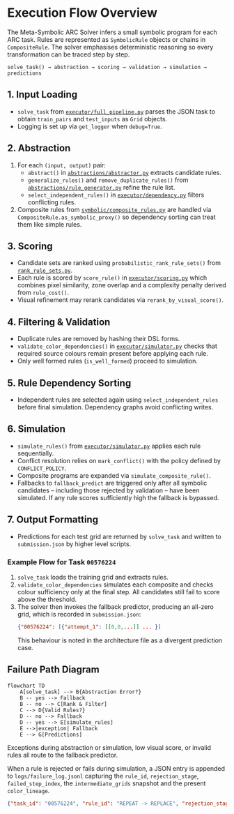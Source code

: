 # Execution Flow Overview

The Meta-Symbolic ARC Solver infers a small symbolic program for each ARC task. Rules are represented as `SymbolicRule` objects or chains in `CompositeRule`. The solver emphasises deterministic reasoning so every transformation can be traced step by step.

```
solve_task() → abstraction → scoring → validation → simulation → predictions
```

## 1. Input Loading
- `solve_task` from [`executor/full_pipeline.py`](arc_solver/src/executor/full_pipeline.py) parses the JSON task to obtain `train_pairs` and `test_inputs` as `Grid` objects.
- Logging is set up via `get_logger` when `debug=True`.

## 2. Abstraction
1. For each `(input, output)` pair:
   - `abstract()` in [`abstractions/abstractor.py`](arc_solver/src/abstractions/abstractor.py) extracts candidate rules.
   - `generalize_rules()` and `remove_duplicate_rules()` from [`abstractions/rule_generator.py`](arc_solver/src/abstractions/rule_generator.py) refine the rule list.
   - `select_independent_rules()` in [`executor/dependency.py`](arc_solver/src/executor/dependency.py) filters conflicting rules.
2. Composite rules from [`symbolic/composite_rules.py`](arc_solver/src/symbolic/composite_rules.py) are handled via `CompositeRule.as_symbolic_proxy()` so dependency sorting can treat them like simple rules.

## 3. Scoring
- Candidate sets are ranked using `probabilistic_rank_rule_sets()` from [`rank_rule_sets.py`](arc_solver/src/rank_rule_sets.py).
- Each rule is scored by `score_rule()` in [`executor/scoring.py`](arc_solver/src/executor/scoring.py) which combines pixel similarity, zone overlap and a complexity penalty derived from `rule_cost()`.
- Visual refinement may rerank candidates via `rerank_by_visual_score()`.

## 4. Filtering & Validation
- Duplicate rules are removed by hashing their DSL forms.
- `validate_color_dependencies()` in [`executor/simulator.py`](arc_solver/src/executor/simulator.py) checks that required source colours remain present before applying each rule.
- Only well formed rules (``is_well_formed``) proceed to simulation.

## 5. Rule Dependency Sorting
- Independent rules are selected again using `select_independent_rules` before final simulation. Dependency graphs avoid conflicting writes.

## 6. Simulation
- `simulate_rules()` from [`executor/simulator.py`](arc_solver/src/executor/simulator.py) applies each rule sequentially.
- Conflict resolution relies on `mark_conflict()` with the policy defined by `CONFLICT_POLICY`.
- Composite programs are expanded via `simulate_composite_rule()`.
- Fallbacks to `fallback_predict` are triggered only after all symbolic candidates – including those rejected by validation – have been simulated.  If any rule scores sufficiently high the fallback is bypassed.

## 7. Output Formatting
- Predictions for each test grid are returned by `solve_task` and written to `submission.json` by higher level scripts.

### Example Flow for Task `00576224`
1. `solve_task` loads the training grid and extracts rules.
2. `validate_color_dependencies` simulates each composite and checks colour sufficiency only at the final step. All candidates still fail to score above the threshold.
3. The solver then invokes the fallback predictor, producing an all-zero grid, which is recorded in `submission.json`:
   ```json
   {"00576224": [{"attempt_1": [[0,0,...]] ... }]
   ```
   This behaviour is noted in the architecture file as a divergent prediction case.

## Failure Path Diagram
```mermaid
flowchart TD
    A[solve_task] --> B{Abstraction Error?}
    B -- yes --> Fallback
    B -- no --> C[Rank & Filter]
    C --> D{Valid Rules?}
    D -- no --> Fallback
    D -- yes --> E[simulate_rules]
    E -->|exception| Fallback
    E --> G[Predictions]
```
Exceptions during abstraction or simulation, low visual score, or invalid rules all route to the fallback predictor.

When a rule is rejected or fails during simulation, a JSON entry is appended to `logs/failure_log.jsonl` capturing the `rule_id`, `rejection_stage`, `failed_step_index`, the `intermediate_grids` snapshot and the present `color_lineage`.
```json
{"task_id": "00576224", "rule_id": "REPEAT -> REPLACE", "rejection_stage": "validation", "failed_step_index": 0, "reason": "missing_color", "color_lineage": [[1,2]], "intermediate_grids": [[[1,2],[2,1]]]}
```

